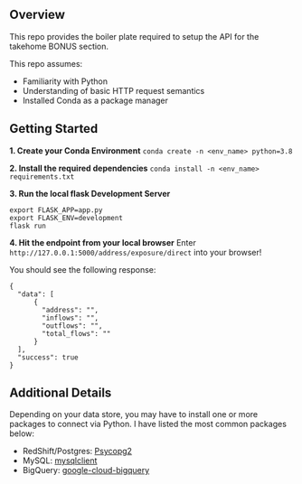 ## Overview

This repo provides the boiler plate required to setup the API for the takehome BONUS section. 

This repo assumes: 
- Familiarity with Python
- Understanding of basic HTTP request semantics
- Installed Conda as a package manager

## Getting Started

**1. Create your Conda Environment**
`conda create -n <env_name> python=3.8`

**2. Install the required dependencies**
`conda install -n <env_name> requirements.txt`

**3. Run the local flask Development Server**
```
export FLASK_APP=app.py
export FLASK_ENV=development
flask run
```

**4. Hit the endpoint from your local browser**
Enter `http://127.0.0.1:5000/address/exposure/direct` into your browser!

You should see the following response:
```
{
  "data": [
      {
        "address": "", 
        "inflows": "", 
        "outflows": "", 
        "total_flows": ""
      }
  ], 
  "success": true
}
```

## Additional Details

Depending on your data store, you may have to install one or more packages
to connect via Python. I have listed the most common packages below:
- RedShift/Postgres: [Psycopg2](https://pypi.org/project/psycopg2/)
- MySQL: [mysqlclient](https://pypi.python.org/pypi/mysqlclient)
- BigQuery: [google-cloud-bigquery](https://pypi.org/project/google-cloud-bigquery/)




